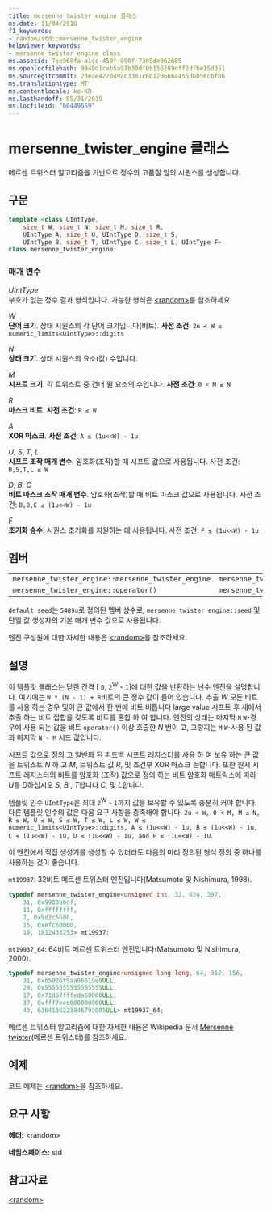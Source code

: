 ```yaml
---
title: mersenne_twister_engine 클래스
ms.date: 11/04/2016
f1_keywords:
- random/std::mersenne_twister_engine
helpviewer_keywords:
- mersenne_twister_engine class
ms.assetid: 7ee968fa-a1cc-450f-890f-7305de062685
ms.openlocfilehash: 9949d1cab5a97b30df0b156289dff2dfbe15d851
ms.sourcegitcommit: 28eae422049ac3381c6b1206664455dbb56cbfb6
ms.translationtype: MT
ms.contentlocale: ko-KR
ms.lasthandoff: 05/31/2019
ms.locfileid: "66449659"
---
```

# <a name="mersennetwisterengine-class"></a>mersenne_twister_engine 클래스

메르센 트위스터 알고리즘을 기반으로 정수의 고품질 임의 시퀀스를 생성합니다.

## <a name="syntax"></a>구문

```cpp
template <class UIntType,
    size_t W, size_t N, size_t M, size_t R,
    UIntType A, size_t U, UIntType D, size_t S,
    UIntType B, size_t T, UIntType C, size_t L, UIntType F>
class mersenne_twister_engine;
```

### <a name="parameters"></a>매개 변수

*UIntType*<br/>
부호가 없는 정수 결과 형식입니다. 가능한 형식은 [\<random>](../standard-library/random.md)를 참조하세요.

*W*<br/>
**단어 크기**. 상태 시퀀스의 각 단어 크기입니다(비트). **사전 조건**: `2u < W ≤ numeric_limits<UIntType>::digits`

*N*<br/>
**상태 크기**. 상태 시퀀스의 요소(값) 수입니다.

*M*<br/>
**시프트 크기**. 각 트위스트 중 건너 뛸 요소의 수입니다. **사전 조건**: `0 < M ≤ N`

*R*<br/>
**마스크 비트**. **사전 조건**: `R ≤ W`

*A*<br/>
**XOR 마스크**. **사전 조건**: `A ≤ (1u<<W) - 1u`

*U*, *S*, *T*, *L*<br/>
**시프트 조작 매개 변수**. 암호화(조작)할 때 시프트 값으로 사용됩니다. 사전 조건: `U,S,T,L ≤ W`

*D*, *B*, *C*<br/>
**비트 마스크 조작 매개 변수**. 암호화(조작)할 때 비트 마스크 값으로 사용됩니다. 사전 조건: `D,B,C ≤ (1u<<W) - 1u`

*F*<br/>
**초기화 승수**. 시퀀스 초기화를 지원하는 데 사용됩니다. 사전 조건: `F ≤ (1u<<W) - 1u`

## <a name="members"></a>멤버

||||
|-|-|-|
|`mersenne_twister_engine::mersenne_twister_engine`|`mersenne_twister_engine::min`|`mersenne_twister_engine::discard`|
|`mersenne_twister_engine::operator()`|`mersenne_twister_engine::max`|`mersenne_twister_engine::seed`|

`default_seed`는 `5489u`로 정의된 멤버 상수로, `mersenne_twister_engine::seed` 및 단일 값 생성자의 기본 매개 변수 값으로 사용됩니다.

엔진 구성원에 대한 자세한 내용은 [\<random>](../standard-library/random.md)을 참조하세요.

## <a name="remarks"></a>설명

이 템플릿 클래스는 닫힌 간격 [ `0`, `2`<sup>W</sup> - `1`]에 대한 값을 반환하는 난수 엔진을 설명합니다. 여기에는 `W * (N - 1) + R`비트의 큰 정수 값이 들어 있습니다. 추출 *W* 모든 비트를 사용 하는 경우 및이 큰 값에서 한 번에 비트 비틉니다 large value 시프트 후 새에서 추출 하는 비트 집합을 갖도록 비트를 혼합 하 여 합니다. 엔진의 상태는 마지막 `N` `W`-경우에 사용 되는 값을 비트 `operator()` 이상 호출한 *N* 번이 고, 그렇지는 `M` `W`-사용 된 값과 마지막 `N - M` 시드 값입니다.

시프트 값으로 정의 고 일반화 된 피드백 시프트 레지스터를 사용 하 여 보유 하는 큰 값을 트위스트 *N* 하 고 *M*, 트위스트 값 *R*, 및 조건부 XOR 마스크 *는*합니다. 또한 원시 시프트 레지스터의 비트를 암호화 (조작) 값으로 정의 하는 비트 암호화 매트릭스에 따라 *U*를 *D*하십시오 *S*, *B* , *T*합니다 *C*, 및 *L*합니다.

템플릿 인수 `UIntType`은 최대 `2`<sup>W</sup> - `1`까지 값을 보유할 수 있도록 충분히 커야 합니다. 다른 템플릿 인수의 값은 다음 요구 사항을 충족해야 합니다. `2u < W, 0 < M, M ≤ N, R ≤ W, U ≤ W, S ≤ W, T ≤ W, L ≤ W, W ≤ numeric_limits<UIntType>::digits, A ≤ (1u<<W) - 1u, B ≤ (1u<<W) - 1u, C ≤ (1u<<W) - 1u, D ≤ (1u<<W) - 1u, and F ≤ (1u<<W) - 1u`.

이 엔진에서 직접 생성기를 생성할 수 있더라도 다음의 미리 정의된 형식 정의 중 하나를 사용하는 것이 좋습니다.

`mt19937`: 32비트 메르센 트위스터 엔진입니다(Matsumoto 및 Nishimura, 1998).

```cpp
typedef mersenne_twister_engine<unsigned int, 32, 624, 397,
    31, 0x9908b0df,
    11, 0xffffffff,
    7, 0x9d2c5680,
    15, 0xefc60000,
    18, 1812433253> mt19937;
```

`mt19937_64`: 64비트 메르센 트위스터 엔진입니다(Matsumoto 및 Nishimura, 2000).

```cpp
typedef mersenne_twister_engine<unsigned long long, 64, 312, 156,
    31, 0xb5026f5aa96619e9ULL,
    29, 0x5555555555555555ULL,
    17, 0x71d67fffeda60000ULL,
    37, 0xfff7eee000000000ULL,
    43, 6364136223846793005ULL> mt19937_64;
```

메르센 트위스터 알고리즘에 대한 자세한 내용은 Wikipedia 문서 [Mersenne twister](https://go.microsoft.com/fwlink/p/?linkid=402356)(메르센 트위스터)를 참조하세요.

## <a name="example"></a>예제

코드 예제는 [\<random>](../standard-library/random.md)을 참조하세요.

## <a name="requirements"></a>요구 사항

**헤더:** \<random>

**네임스페이스:** std

## <a name="see-also"></a>참고자료

[\<random>](../standard-library/random.md)<br/>
